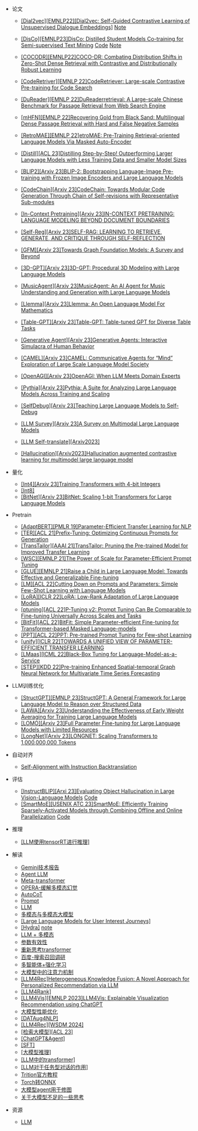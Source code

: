 - 论文
  - [[Dial2vec][EMNLP22][Dial2vec: Self-Guided Contrastive Learning of Unsupervised Dialogue Embeddings]](https://arxiv.org/abs/2210.15332v1) [Note](https://juejin.cn/post/7184244058171113509)
  - [[DisCo][EMNLP23]DisCo: Distilled Student Models Co-training for Semi-supervised Text Mining](https://arxiv.org/abs/2305.12074) [Code](https://github.com/LiteSSLHub/DisCo) [Note](https://mp.weixin.qq.com/s/CK9oB0Vbzcivkz_QtdrJQg)
  - [[COCODR][EMNLP22]COCO-DR: Combating Distribution Shifts in Zero-Shot Dense Retrieval with Contrastive and Distributionally Robust Learning](https://arxiv.org/abs/2210.15212)
  - [[CodeRetriver][EMNLP 22]CodeRetriever: Large-scale Contrastive Pre-training for Code Search](https://arxiv.org/abs/2201.10866)
  - [[DuReader][EMNLP 22]DuReaderretrieval: A Large-scale Chinese Benchmark for Passage Retrieval from Web Search Engine](https://arxiv.org/abs/2203.10232)
  - [[mHFN][EMNLP 22]Recovering Gold from Black Sand: Multilingual Dense Passage Retrieval with Hard and False Negative Samples](https://aclanthology.org/2022.emnlp-main.730.pdf)
  - [[RetroMAE][EMNLP 22]etroMAE: Pre-Training Retrieval-oriented Language Models Via Masked Auto-Encoder](https://arxiv.org/abs/2205.12035)

  - [[Distill][ACL 23]Distilling Step-by-Step! Outperforming Larger Language Models with Less Training Data and Smaller Model Sizes](https://arxiv.org/abs/2305.02301)
  - [[BLIP2][Arxiv 23]BLIP-2: Bootstrapping Language-Image Pre-training with Frozen Image Encoders and Large Language Models](https://arxiv.org/abs/2301.12597)
  - [[CodeChain][Arxiv 23]CodeChain: Towards Modular Code Generation Through Chain of Self-revisions with Representative Sub-modules](https://arxiv.org/pdf/2310.08992.pdf)
  - [[In-Context Pretraining][Arxiv 23]IN-CONTEXT PRETRAINING: LANGUAGE MODELING BEYOND DOCUMENT BOUNDARIES](https://arxiv.org/pdf/2310.10638.pdf)
  - [[Self-Reg][Arxiv 23]SELF-RAG: LEARNING TO RETRIEVE, GENERATE, AND CRITIQUE THROUGH SELF-REFLECTION](https://arxiv.org/pdf/2310.11511.pdf)
  - [[GFM][Arxiv 23]Towards Graph Foundation Models: A Survey and Beyond](https://arxiv.org/pdf/2310.11829.pdf)
  - [[3D-GPT][Arxiv 23]3D-GPT: Procedural 3D Modeling with Large Language Models](https://arxiv.org/pdf/2310.12945.pdf)
  - [[MusicAgent][Arxiv 23]MusicAgent: An AI Agent for Music Understanding and Generation with Large Language Models](https://arxiv.org/pdf/2310.11954.pdf)
  - [[Llemma][Arxiv 23]Llemma: An Open Language Model For Mathematics](https://arxiv.org/pdf/2310.10631.pdf)
  - [[Table-GPT][Arxiv 23]Table-GPT: Table-tuned GPT for Diverse Table Tasks](https://arxiv.org/pdf/2310.09263.pdf)
 
  - [[Generative Agent][Arxiv 23]Generative Agents: Interactive Simulacra of Human Behavior](https://arxiv.org/abs/2304.03442)
  - [[CAMEL][Arxiv 23]CAMEL: Communicative Agents for “Mind” Exploration of Large Scale Language Model Society](https://arxiv.org/abs/2303.17760)
  - [[OpenAGI][Arxiv 23]OpenAGI: When LLM Meets Domain Experts](https://arxiv.org/abs/2304.04370)
  - [[Pythia][Arxiv 23]Pythia: A Suite for Analyzing Large Language Models Across Training and Scaling](https://arxiv.org/abs/2304.01373)
  - [[SelfDebug][Arxiv 23]Teaching Large Language Models to Self-Debug](https://arxiv.org/abs/2304.05128)
  - [[LLM Survey][Arxiv 23]A Survey on Multimodal Large Language Models](https://arxiv.org/abs/2306.13549)
  - [[LLM Self-translate][Arxiv2023]](https://mp.weixin.qq.com/s/KDL61ArerCFEirN53_b5UQ)
  - [[Hallucination][Arxiv2023]Hallucination augmented contrastive learning for multimodel large language model](https://arxiv.org/pdf/2312.06968.pdf)
    

- 量化
  - [[Int4][Arxiv 23]Training Transformers with 4-bit Integers](https://arxiv.org/pdf/2306.11987.pdf)
  - [[Int8]](https://mp.weixin.qq.com/s/_JirS9knfTlta0qOzo3i6A)
  - [[BitNet][Arxiv 23]BitNet: Scaling 1-bit Transformers for Large Language Models](https://arxiv.org/pdf/2310.11453.pdf)
    
- Pretrain
  - [[AdaptBERT][PMLR 19]Parameter-Efficient Transfer Learning for NLP](https://arxiv.org/abs/1902.00751)
  - [[TER][ACL 21]Prefix-Tuning: Optimizing Continuous Prompts for Generation](https://arxiv.org/abs/2101.00190)
  - [[TransTailor][AAAI 21]TransTailor: Pruning the Pre-trained Model for Improved Transfer Learning](https://arxiv.org/abs/2103.01542)
  - [[WSC][EMNLP 21]The Power of Scale for Parameter-Efficient Prompt Tuning](https://arxiv.org/abs/2104.08691)
  - [[GLUE][EMNLP 21]Raise a Child in Large Language Model: Towards Effective and Generalizable Fine-tuning](https://arxiv.org/abs/2109.05687)
  - [[LM][ACL 22]Cutting Down on Prompts and Parameters: Simple Few-Shot Learning with Language Models](https://arxiv.org/abs/2106.13353)
  - [[LoRA][ICLR 22]LoRA: Low-Rank Adaptation of Large Language Models](https://arxiv.org/abs/2106.09685)
  - [[ptuning][ACL 22]P-Tuning v2: Prompt Tuning Can Be Comparable to Fine-tuning Universally Across Scales and Tasks](https://arxiv.org/abs/2110.07602)
  - [[BitFit][ACL 22]BitFit: Simple Parameter-efficient Fine-tuning for Transformer-based Masked Language-models](https://arxiv.org/abs/2106.10199)
  - [[PPT][ACL 22]PPT: Pre-trained Prompt Tuning for Few-shot Learning](https://arxiv.org/abs/2109.04332)
  - [[unify][ICLR 22]TOWARDS A UNIFIED VIEW OF PARAMETER-EFFICIENT TRANSFER LEARNING](https://arxiv.org/abs/2110.04366)
  - [[LMaas][ICML 22]Black-Box Tuning for Language-Model-as-a-Service](https://arxiv.org/abs/2201.03514)
  - [[STEP][KDD 22]Pre-training Enhanced Spatial-temporal Graph Neural Network for Multivariate Time Series Forecasting](https://arxiv.org/abs/2206.09113)
  
- LLM训练优化
    - [[StructGPT][EMNLP 23]StructGPT: A General Framework for Large Language Model to Reason over Structured Data](https://arxiv.org/pdf/2305.09645.pdf)   
    - [[LAWA][Arxiv 23]Understanding the Effectiveness of Early Weight Averaging for Training Large Language Models](https://arxiv.org/pdf/2306.03241.pdf)
    - [[LOMO][Arxiv 23]Full Parameter Fine-tuning for Large Language Models with Limited Resources](https://arxiv.org/abs/2306.09782)
    - [[LongNet][Arxiv 23]LONGNET: Scaling Transformers to 1,000,000,000 Tokens](https://arxiv.org/pdf/2307.02486.pdf)
    

 - 自动对齐
   - [Self-Alignment with Instruction Backtranslation](https://arxiv.org/pdf/2308.06259.pdf)

 - 评估
     - [[InstructBLIP][Arxi 23]Evaluating Object Hallucination in Large Vision-Language Models](https://arxiv.org/abs/2305.10355) [Code](https://github.com/RUCAIBox/POPE)
     - [[SmartMoE][USENIX ATC 23]SmartMoE: Efficiently Training Sparsely-Activated Models through Combining Offline and Online Parallelization](https://www.usenix.org/system/files/atc23-zhai.pdf) [Code](https://github.com/zms1999/SmartMoE)

 - 推理
     - [[LLM使用tensorRT进行推理]](https://mp.weixin.qq.com/s/Sv1B1WbjgeL4mlehsyfLFg)
      
 - 解读
   - [Gemini技术报告](https://mp.weixin.qq.com/s/6KS7RU9entSYCyRvt4t1qg)
   - [Agent LLM](https://mp.weixin.qq.com/s/2olFrmH97lJcYRHggu7Vcg)
   - [Meta-transformer](https://mp.weixin.qq.com/s/gehtisu2K5GaQnJ86Cd5Mg)
   - [OPERA-缓解多模态幻觉](https://mp.weixin.qq.com/s/SOnP9quuRXKOB-qImIYLGg)
   - [AutoCoT](https://mp.weixin.qq.com/s/9hnjmV-A8SE3_EzQeg85xA)
   - [Prompt](https://mp.weixin.qq.com/s/g1NKoqUhrtwgstDM0GoGxA)
   - [LLM](https://mp.weixin.qq.com/s/nxbNueiW6TEdjsQItmnO9A)
   - [多模态与多模态大模型](https://mp.weixin.qq.com/s/2-dYVXZ--OtrYABOxIeStA)
   - [[Large Language Models for User Interest Journeys]](https://mp.weixin.qq.com/s/WLGAhLq61FxMTWKCpSJ0yg)
   - [[Hydra]](https://github.com/extremebird/Hydra) [note](https://mp.weixin.qq.com/s/xYSU3An7m7pHwwFOuJMFyg)
   - [LLM + 多模态](https://mp.weixin.qq.com/s/Q8SITBzTxlrFDkUleVZHiw)
   - [参数有效性](https://mp.weixin.qq.com/s/sOPxL_Lq4lg3tbIsmEoMuw)
   - [重新思考transformer](https://mp.weixin.qq.com/s/UzxkuZOMWPPFJCgbk9TGwg)
   - [百度-搜索召回调研](https://mp.weixin.qq.com/s/W2FA4VRX8oG8dUn6z8IQ2Q)
   - [多智能体+强化学习](https://mp.weixin.qq.com/s/C_bNa42FdR5xLRcbSLXSCg)
   - [大模型中的注意力机制](https://mp.weixin.qq.com/s/ioVRA1Y4R9a4Zu1tLKdUSA)
   - [[LLM4Rec]Heterogeneous Knowledge Fusion: A Novel Approach for Personalized Recommendation via LLM](https://mp.weixin.qq.com/s/xODzKgqYhAQ-jFGT7NwaNA)
   - [[LLM4Rank]](https://mp.weixin.qq.com/s/Tc2_NT0VzWvUOFcE18ssZw)
   - [[LLM4Vis][EMNLP 2023]LLM4Vis: Explainable Visualization Recommendation using ChatGPT](https://mp.weixin.qq.com/s/sBYFF1hgDCfbmwbU17q_9Q)
   - [大模型性能优化](https://mp.weixin.qq.com/s/2nuKyb1d1L6ISTTSteUuyA)
   - [[DATAug4NLP]](https://mp.weixin.qq.com/s/qB0ZyU391-JpsN-2FsXd2g)
   - [[LLM4Rec][WSDM 2024]](https://mp.weixin.qq.com/s/SbmkaAOvE9ucCIKEYx5JsQ)
   - [[检索大模型][ACL 23]](https://mp.weixin.qq.com/s/33a0D1MLiC5bvte0KUOXfA)
   - [[ChatGPT&Agent]](https://mp.weixin.qq.com/s/gxHAPmzd2yzJE6ih4cHijw)
   - [[SFT]](https://mp.weixin.qq.com/s/3RIBzuVlK0qHbO_Q04s-cw)
   - [[大模型推理]](https://mp.weixin.qq.com/s/vRpRmHXGjHjgsr20ktTh5A)
   - [[LLM中的transformer]](https://mp.weixin.qq.com/s/0FWCtXObchkmDXdxdtOsLg)
   - [[LLM对于任务型对话的作用]](https://mp.weixin.qq.com/s/kkWrEM9moH0DCraXBY4QHA)
   - [Trition官方教程](https://mp.weixin.qq.com/s/ejUcPBZwlY1rgH9DOAMgvg)
   - [Torch转ONNX](https://mp.weixin.qq.com/s/FKWDKk-YuWJU1GbRFg4HBw)
   - [大模型agent用于修图](https://mp.weixin.qq.com/s/i5Lh9SW9RWASM69fI-c7-w)
   - [关于大模型不足的一些思考](https://mp.weixin.qq.com/s/XyA0tPWQm55toodDYMGGEg) 
 - 资源
   - [LLM](http://yqli.tech/page/aigc_llm.html)

